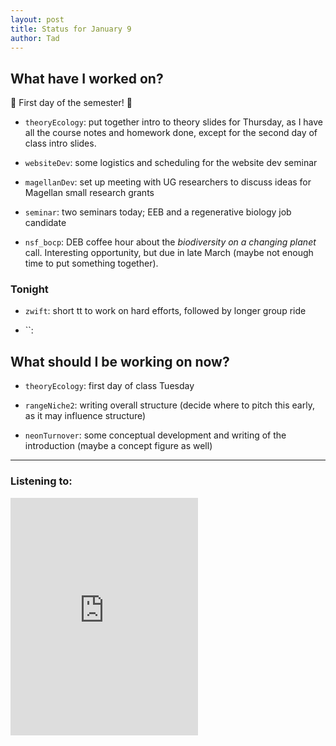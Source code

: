 ```yaml
---
layout: post 
title: Status for January 9 
author: Tad
---
```


## What have I worked on?

:tada: First day of the semester! :tada: 

* `theoryEcology`: put together intro to theory slides for Thursday, as I have all the course notes and homework done, except for the second day of class intro slides. 

* `websiteDev`: some logistics and scheduling for the website dev seminar 

* `magellanDev`: set up meeting with UG researchers to discuss ideas for Magellan small research grants

* `seminar`: two seminars today; EEB and a regenerative biology job candidate

* `nsf_bocp`: DEB coffee hour about the _biodiversity on a changing planet_ call. Interesting opportunity, but due in late March (maybe not enough time to put something together). 




### Tonight

* `zwift`: short tt to work on hard efforts, followed by longer group ride

* ``:


## What should I be working on now?

* `theoryEcology`: first day of class Tuesday

* `rangeNiche2`: writing overall structure (decide where to pitch this early, as it may influence structure)

* `neonTurnover`: some conceptual development and writing of the introduction (maybe a concept figure as well)



--- 

### Listening to:

<iframe src='https://open.spotify.com/track/6jriZSUazkPgM7L8NaiZvl?si=adf39983aad2418e' width='300' height='380' frameborder='0' allowtransparency='true'></iframe>

<i class='fa fa-code' style='color:pink'></i>
